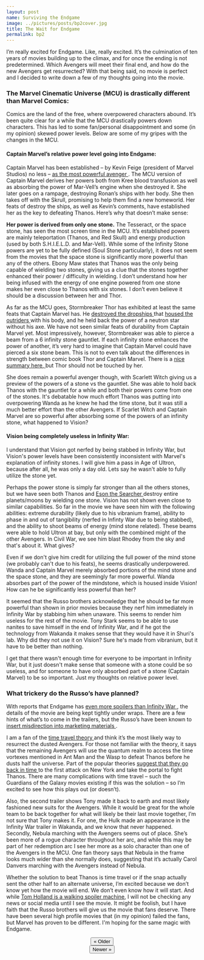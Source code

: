 ```yaml
---
layout: post
name: Surviving the Endgame
image: ../pictures/posts/bp2cover.jpg
title: The Wait for Endgame
permalink: bp2
---
```


I’m really excited for Endgame. Like, really excited. It’s the culmination of ten years of movies building up to the climax, and for once the ending is not predetermined. Which Avengers will meet their final end, and how do the new Avengers get resurrected? With that being said, no movie is perfect and I decided to write down a few of my thoughts going into the movie.

### The Marvel Cinematic Universe (MCU) is drastically different than Marvel Comics:

Comics are the land of the free, where overpowered characters abound. It’s been quite clear for a while that the MCU drastically powers down characters. This has led to some fan/personal disappointment and some (in my opinion) skewed power levels. Below are some of my gripes with the changes in the MCU. 

#### Captain Marvel’s relative power level going into Endgame:

Captain Marvel has been established – by Kevin Feige (president of Marvel Studios) no less – <a href="https://www.vulture.com/2016/10/captain-marvel-movie-director-kevin-feige.html" target="_blank">as the most powerful avenger </a>. The MCU version of Captain Marvel derives her powers both from Kree blood transfusion as well as absorbing the power of Mar-Vell’s engine when she destroyed it. She later goes on a rampage, destroying Ronan’s ships with her body. She then takes off with the Skrull, promising to help them find a new homeworld. Her feats of destroy the ships, as well as Kevin’s comments, have established her as the key to defeating Thanos. Here’s why that doesn’t make sense:

**Her power is derived from only one stone.** The Tesseract, or the space stone, has seen the most screen time in the MCU. It’s established powers are mainly teleportation (Thanos, and Red Skull) and energy production (used by both S.H.I.E.L.D. and Mar-Vell). While some of the Infinity Stone powers are yet to be fully defined (Soul Stone particularly), it does not seem from the movies that the space stone is significantly more powerful than any of the others. Ebony Maw states that Thanos was the only being capable of wielding two stones, giving us a clue that the stones together enhanced their power / difficulty in wielding. I don’t understand how her being infused with the energy of one engine powered from one stone makes her even close to Thanos with six stones. I don’t even believe it should be a discussion between her and Thor.

As far as the MCU goes, Stormbreaker Thor has exhibited at least the same feats that Captain Marvel has. He <a href="https://marvelcinematicuniverse.fandom.com/wiki/Outrider_Dropship" target="_blank">destroyed the dropships </a>that <a href="https://marvelcinematicuniverse.fandom.com/wiki/Outriders" target="_blank">housed the outriders </a> with his body, and he held back the power of a neutron star without his axe. We have not seen similar feats of durability from Captain Marvel yet. Most impressively, however, Stormbreaker was able to pierce a beam from a 6 infinity stone gauntlet. If each infinity stone enhances the power of another, it’s very hard to imagine that Captain Marvel could have pierced a six stone beam. This is not to even talk about the differences in strength between comic book Thor and Captain Marvel. There is a <a href="https://www.quora.com/Who-would-win-in-a-fight-between-Captain-Marvel-vs-Thor" target="_blank">nice summary here, </a>but Thor should not be touched by her. 

She does remain a powerful avenger though, with Scarlett Witch giving us a preview of the powers of a stone vs the gauntlet. She was able to hold back Thanos with the gauntlet for a while and both their powers come from one of the stones. It's debatable how much effort Thanos was putting into overpowering Wanda as he knew he had the time stone, but it was still a much better effort than the other Avengers. If Scarlet Witch and Captain Marvel are so powerful after absorbing some of the powers of an infinity stone, what happened to Vision?

#### Vision being completely useless in Infinity War:

I understand that Vision got nerfed by being stabbed in Infinity War, but Vision's power levels have been consistently inconsistent with Marvel's explanation of infinity stones. I will give him a pass in Age of Ultron, because after all, he was only a day old. Lets say he wasn't able to fully utilize the stone yet.

Perhaps the power stone is simply far stronger than all the others stones, but we have seen both Thanos and <a href="https://marvelcinematicuniverse.fandom.com/wiki/Eson_the_Searcher" target="_blank"> Eson the Searcher </a> destroy entire planets/moons by wielding one stone. Vision has not shown even close to similar capabilities. So far in the movie we have seen him with the following abilities: extreme durability (likely due to his vibranium frame), ability to phase in and out of tangibility (nerfed in Infinty War due to being stabbed), and the ability to shoot beams of energy (mind stone related). These beams were able to hold Ultron at bay, but only with the combined might of the other Avengers. In Civil War, we see him blast Rhodey from the sky and that's about it. What gives?

Even if we don't give him credit for utilizing the full power of the mind stone (we probably can't due to his feats), he seems drastically underpowered. Wanda and Captain Marvel merely absorbed portions of the mind stone and the space stone, and they are seemingly far more powerful. Wanda absorbes part of the power of the mindstone, which is housed inside Vision! How can he be significantly less powerful than her? 

It seemed that the Russo brothers acknowledge that he should be far more powerful than shown in prior movies because they nerf him immediately in Infinity War by stabbing him when unaware. This seems to render him useless for the rest of the movie. Tony Stark seems to be able to use nanites to save himself in the end of Infinity War, and if he got the technology from Wakanda it makes sense that they would have it in Shuri's lab. Why did they not use it on Vision? Sure he's made from vibranium, but it have to be better than nothing. 

I get that there wasn't enough time for everyone to be important in Infinity War, but it just doesn't make sense that someone with a stone could be so useless, and for someone to have only absorbed part of a stone (Captain Marvel) to be so important. Just my thoughts on relative power level.  

### What trickery do the Russo’s have planned?

With reports that Endgame has <a href="https://geektyrant.com/news/joe-russo-says-endgame-has-more-spoilers-than-infinity-war" target="_blank">even more spoilers than Infinity War </a>, the details of the movie are being kept tightly under wraps. There are a few hints of what’s to come in the trailers, but the Russo’s have been known to <a href="https://www.slashfilm.com/avengers-endgame-trailers/" target="_blank"> insert misdirection into marketing materials </a>.

I am a fan of the <a href="https://www.cbr.com/avengers-endgame-evidence-time-travel-theories/" target="_blank">time travel theory </a>and think it’s the most likely way to resurrect the dusted Avengers. For those not familiar with the theory, it says that the remaining Avengers will use the quantum realm to access the time vortexes mentioned in Ant Man and the Wasp to defeat Thanos before he dusts half the universe. Part of the popular theories <a href="https://screenrant.com/avengers-4-time-travel-battle-new-york/2/" target="_blank"> suggest that they go back in time </a>to the first attack on New York and take the portal to fight Thanos. There are many complications with time travel – such the Guardians of the Galaxy movies existing if this was the solution – so I’m excited to see how this plays out (or doesn’t). 

Also, the second trailer shows Tony made it back to earth and most likely fashioned new suits for the Avengers. While it would be great for the whole team to be back together for what will likely be their last movie together, I’m not sure that Tony makes it. For one, the Hulk made an appearance in the Infinity War trailer in Wakanda, and we know that never happened. Secondly, Nebula marching with the Avengers seems out of place. She’s been more of a rogue character throughout her arc, and while this may be part of her redemption arc I see her more as a solo character than one of the Avengers in the MCU. One fan theory says that Nebula in the frame looks much wider than she normally does, suggesting that it’s actually Carol Danvers marching with the Avengers instead of Nebula.

Whether the solution to beat Thanos is time travel or if the snap actually sent the other half to an alternate universe, I’m excited because we don’t know yet how the movie will end. We don’t even know how it will start. And while <a href="https://www.youtube.com/watch?v=dkH_HaD-IFk" target="_blank">Tom Holland is a walking spoiler machine</a>, I will not be checking any news or social media until I see the movie. It might be foolish, but I have faith that the Russo brothers will give us the movie that fans deserve. There have been several high profile movies that (in my opinion) failed the fans, but Marvel has proven to be different. I'm hoping for the same magic with Endgame.

<center><a href="/bp1"><button class="btn-no-outline">&laquo; Older</button></a><div class="divider-two"></div>
	<a href="/bp3"><button class="btn-no-outline">Newer &raquo;</button></a>
</center>
